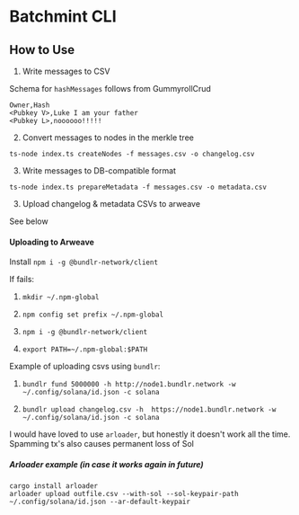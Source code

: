 # Batchmint CLI


## How to Use

1. Write messages to CSV

Schema for `hashMessages` follows from GummyrollCrud

```
Owner,Hash
<Pubkey V>,Luke I am your father
<Pubkey L>,noooooo!!!!!
```

2. Convert messages to nodes in the merkle tree

`ts-node index.ts createNodes -f messages.csv -o changelog.csv`

3. Write messages to DB-compatible format

`ts-node index.ts prepareMetadata -f messages.csv -o metadata.csv`

3. Upload changelog & metadata CSVs to arweave

See below
#### Uploading to Arweave
Install `npm i -g @bundlr-network/client`

If fails:
1. `mkdir ~/.npm-global`

2. `npm config set prefix ~/.npm-global`
3. `npm i -g @bundlr-network/client`
4. `export PATH=~/.npm-global:$PATH`


Example of uploading csvs using `bundlr`:

1. `bundlr fund 5000000 -h http://node1.bundlr.network -w ~/.config/solana/id.json -c solana`

2. `bundlr upload changelog.csv -h  https://node1.bundlr.network -w ~/.config/solana/id.json -c solana`

I would have loved to use `arloader`, but honestly it doesn't work all the time. Spamming tx's also causes permanent loss of Sol

##### Arloader example (in case it works again in future)
```
cargo install arloader
arloader upload outfile.csv --with-sol --sol-keypair-path ~/.config/solana/id.json --ar-default-keypair
```
